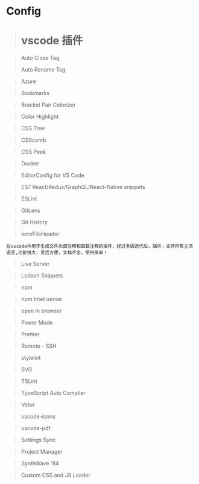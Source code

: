 # Config

> # vscode 插件

> Auto Close Tag

> Auto Rename Tag

> Azure

> Bookmarks

> Bracket Pair Colorizer

> Color Highlight

> CSS Tree

> CSScomb

> CSS Peek

> Docker

> EditorConfig for VS Code

> ES7 React/Redux/GraphQL/React-Native snippets

> ESLint

> GitLens

> Git History

> koroFileHeader

```
在vscode中用于生成文件头部注释和函数注释的插件，经过多版迭代后，插件：支持所有主流语言,功能强大，灵活方便，文档齐全，使用简单！
```

> Live Server

> Lodash Snippets

> npm

> npm Intellisense

> open in browser

> Power Mode

> Prettier

> Remote - SSH

> stylelint

> SVG

> TSLint

> TypeScript Auto Compiler

> Vetur

> vscode-icons

> vscode-pdf

> Settings Sync

> Project Manager

> SynthWave '84

> Custom CSS and JS Loader

